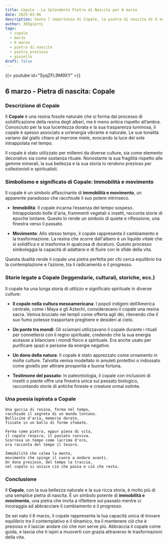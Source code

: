 ```yaml
---
title: Copale - La Splendente Pietra di Nascita per 6 marzo
date: 2025-03-06
description: Senta l'importanza di Copale, la pietra di nascita di 6 marzo che simboleggia Immobilità e movimento. Lasci che la sua bellezza e il suo significato illuminino la sua giornata.
author: 365giorni
tags:
  - copale
  - marzo
  - 6 marzo
  - pietra di nascita
  - pietra preziosa
  - gioiello
draft: false
---
```


{{< youtube id="SyqZFL9M9XY" >}}

## 6 marzo - Pietra di nascita: Copale

### Descrizione di Copale

Il **Copale** è una resina fossile naturale che si forma dal processo di solidificazione della resina degli alberi, ma è meno antica rispetto all’ambra. Conosciuto per la sua lucentezza dorata e la sua trasparenza luminosa, il copale è spesso associato a un’energia vibrante e naturale. Le sue tonalità variano dal giallo chiaro al marrone miele, evocando la luce del sole intrappolata nel tempo.

Il copale è stato utilizzato per millenni da diverse culture, sia come elemento decorativo sia come sostanza rituale. Nonostante la sua fragilità rispetto alle gemme minerali, la sua bellezza e la sua storia lo rendono prezioso per collezionisti e spiritualisti.

### Simbolismo e significato di Copale: Immobilità e movimento

Il copale è un simbolo affascinante di **immobilità e movimento**, un apparente paradosso che racchiude il suo potere intrinseco.

- **Immobilità**: Il copale incarna l’essenza del tempo sospeso. Intrappolando bolle d'aria, frammenti vegetali o insetti, racconta storie di epoche lontane. Questo lo rende un simbolo di quiete e riflessione, una finestra verso il passato.
    
- **Movimento**: Allo stesso tempo, il copale rappresenta il cambiamento e la trasformazione. La resina che scorre dall'albero è un liquido vitale che si solidifica e si trasforma in qualcosa di duraturo. Questo processo simboleggia la capacità di adattarsi e di fluire con le sfide della vita.
    

Questa dualità rende il copale una pietra perfetta per chi cerca equilibrio tra la contemplazione e l’azione, tra il radicamento e il progresso.

### Storie legate a Copale (leggendarie, culturali, storiche, ecc.)

Il copale ha una lunga storia di utilizzo e significato spirituale in diverse culture:

- **Il copale nella cultura mesoamericana**: I popoli indigeni dell’America centrale, come i Maya e gli Aztechi, consideravano il copale una resina sacra. Veniva bruciato nei templi come offerta agli dèi, ritenendo che il suo fumo potesse trasportare preghiere e desideri al cielo.
    
- **Un ponte tra mondi**: Gli sciamani utilizzavano il copale durante i rituali per connettersi con il regno spirituale, credendo che la sua energia aiutasse a bilanciare i mondi fisico e spirituale. Era anche usato per purificare spazi e persone da energie negative.
    
- **Un dono della natura**: Il copale è stato apprezzato come ornamento in molte culture. Talvolta veniva modellato in amuleti protettivi o indossato come gioiello per attirare prosperità e buona fortuna.
    
- **Testimone del passato**: In paleontologia, il copale con inclusioni di insetti o piante offre una finestra unica sul passato biologico, raccontando storie di antiche foreste e creature ormai estinte.
    

### Una poesia ispirata a Copale

```
Una goccia di resina, ferma nel tempo,  
racchiude il segreto di un mondo lontano.  
Bollicine d'aria, memorie dorate,  
fissate in un ballo di forme sfumate.

Ferma come pietra, eppur piena di vita,  
il copale respira, il passato ravviva.  
Scorreva un tempo come lacrima d'oro,  
ora racconta del tempo il tesoro.

Immobilità che calma la mente,  
movimento che spinge il cuore a andare avanti.  
Un dono prezioso, del tempo la traccia,  
nel copale si unisce ciò che passa e ciò che resta.
```

### Conclusione

Il **Copale**, con la sua bellezza naturale e la sua ricca storia, è molto più di una semplice pietra di nascita. È un simbolo potente di **immobilità e movimento**, una pietra che invita a riflettere sul passato mentre ci incoraggia ad abbracciare il cambiamento e il progresso.

Se sei nato il 6 marzo, il copale rappresenta la tua capacità unica di trovare equilibrio tra il contemplativo e il dinamico, tra il mantenere ciò che è prezioso e il lasciar andare ciò che non serve più. Abbraccia il copale come guida, e lascia che ti ispiri a muoverti con grazia attraverso le trasformazioni della vita.